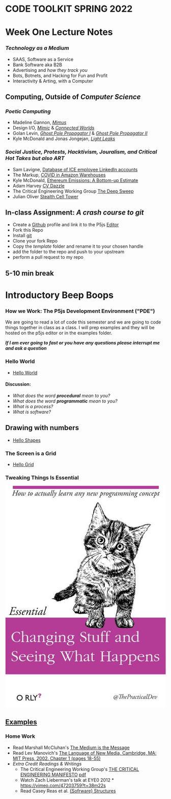 # __CODE TOOLKIT SPRING 2022__
# Week One Lecture Notes
### ___Technology as a Medium___
- SAAS, Software as a Service
- Bank Software aka B2B
- Advertising and _how they track you_ 
- Bots, Botnets, and Hacking for Fun and Profit
- Interactivity & Arting, with a Computer
## Computing, Outside of ___Computer Science___
### _Poetic Computing_
* Madeline Gannon, [*Mimus*](https://atonaton.com/mimus/)
* Design I/O, [*Mimic*](https://www.design-io.com/projects/mimic) & [*Connected Worlds*](https://www.design-io.com/projects/connectedworlds)
* Golan Levin, [*Ghost Pole Propagator I*](http://flong.com/archive/projects/gpp/index.html) & [*Ghost Pole Propagator II*](http://flong.com/archive/projects/gpp-ii/index.html)
* Kyle McDonald and Jonas Jongejan, [*Light Leaks*](https://vimeo.com/66167082)
### _Social Justice, Protests, Hacktivism, Jouralism, and Critical Hot Takes_ ___but also ART___
* Sam Lavigne, [Database of ICE employee LinkedIn accounts](https://www.theverge.com/2018/6/19/17480912/github-ice-linkedin-scraping-employees)
* The Markup, [COVID in Amazon Warehouses](https://github.com/the-markup/investigation-amazon-covid)
* Kyle McDonald, [Ethereum Emissions: A Bottom-up Estimate](https://kylemcdonald.github.io/ethereum-emissions/)
* Adam Harvey [CV Dazzle](https://cvdazzle.com)  
* The Critical Engineering Working Group [The Deep Sweep](https://criticalengineering.org/projects/deep-sweep/)
* Julian Oliver [Stealth Cell Tower](https://julianoliver.com/output/stealth-cell-tower.html)
## In-class Assignment: ___A crash course to git___
- Create a [Github](https://github.com) profile and link it to the P5js [Editor](https://editor.p5js.org) 
- Fork this Repo
- Install [git](https://git-scm.com)
- Clone your fork Repo
- Copy the _template_ folder and rename it to your chosen handle  
- add the folder to the repo and push to your upstream 
- perform a pull request to my repo
## __5-10 min break__
# Introductory Beep Boops 

### How we Work: The P5js Development Environment ("PDE")


We are going to read a lot of code this semester and we are going to code things together in class as a class.  I will prep examples and they will be hosted on the p5js editor or in the examples folder. 

___If I am ever going to fast or you have any questions please interrupt me and ask a question___
### Hello World
- [Hello World](https://editor.p5js.org/danzeeeman/sketches/yyrHi9CAJ)
#### __Discussion__: 
- _What does the word ___procedural___ mean to you?_
- _What does the word ___programmatic___ mean to you?_
- _What is a process?_
- _What is software?_
## Drawing with numbers
- [Hello Shapes](https://editor.p5js.org/danzeeeman/sketches/l21Ut52K6)
### The Screen is a Grid
- [Hello Grid](https://editor.p5js.org/danzeeeman/sketches/kAGXxWYRf)
### Tweaking Things Is Essential 
![tweaking](images/changing-stuff.jpeg)
## [Examples](https://p5js.org/examples/)
### Home Work
* Read Marshall McCluhan's [The Medium is the Message](pdfs/mcluhan.mediummessage.pdf)
* Read Lev Manovich's [The Language of New Media, Cambridge, MA: MIT Press, 2002. Chapter 1 (pages 18-55)](https://dss-edit.com/plu/Manovich-Lev_The_Language_of_the_New_Media.pdf)
* _Extra Credit Readings & Writings_ 
  * The Critical Engineering Working Group's [THE CRITICAL ENGINEERING MANIFESTO](https://criticalengineering.org) [pdf](https://criticalengineering.org/ce.pdf)
  * Watch Zach Lieberman's talk at EYE0 2012 * https://vimeo.com/47203759?t=38m22s
  * Read Casey Reas et al. [{Sofrware} Structures](https://artport.whitney.org/commissions/softwarestructures/text.html#structure)


